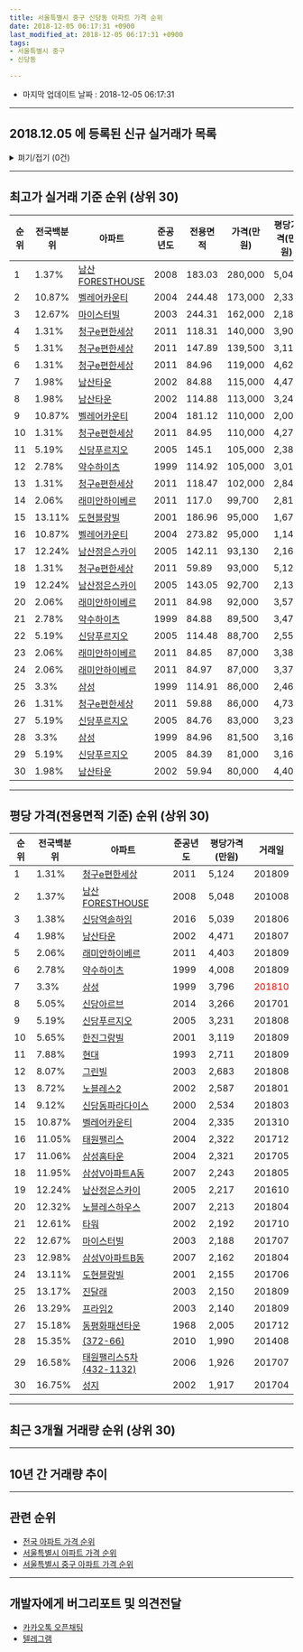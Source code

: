 ```yaml
---
title: 서울특별시 중구 신당동 아파트 가격 순위
date: 2018-12-05 06:17:31 +0900
last_modified_at: 2018-12-05 06:17:31 +0900
tags:
- 서울특별시 중구
- 신당동

---
```


* 마지막 업데이트 날짜 : 2018-12-05 06:17:31

---

## 2018.12.05 에 등록된 신규 실거래가 목록

<details>
<summary>펴기/접기 (0건)</summary>
<div markdown="1">

|아파트|전국백분위|준공년도|전용면적|가격(만원)|평당가격(만원)|거래일|
|---|---|---|---|---|---|---|
|없음|||||||


</div>
</details>

---

## 최고가 실거래 기준 순위 (상위 30)


|순위|전국백분위|아파트|준공년도|전용면적|가격(만원)|평당가격(만원)|거래일|
|---|---|---|---|---|---|---|---|
|1|1.37%|[남산FORESTHOUSE](https://search.naver.com/search.naver?query=%EC%84%9C%EC%9A%B8%ED%8A%B9%EB%B3%84%EC%8B%9C+%EC%A4%91%EA%B5%AC+%EC%8B%A0%EB%8B%B9%EB%8F%99+%EB%82%A8%EC%82%B0FORESTHOUSE)|2008|183.03|280,000|5,048|201008|
|2|10.87%|[벨레어카운티](https://search.naver.com/search.naver?query=%EC%84%9C%EC%9A%B8%ED%8A%B9%EB%B3%84%EC%8B%9C+%EC%A4%91%EA%B5%AC+%EC%8B%A0%EB%8B%B9%EB%8F%99+%EB%B2%A8%EB%A0%88%EC%96%B4%EC%B9%B4%EC%9A%B4%ED%8B%B0)|2004|244.48|173,000|2,335|201310|
|3|12.67%|[마이스터빌](https://search.naver.com/search.naver?query=%EC%84%9C%EC%9A%B8%ED%8A%B9%EB%B3%84%EC%8B%9C+%EC%A4%91%EA%B5%AC+%EC%8B%A0%EB%8B%B9%EB%8F%99+%EB%A7%88%EC%9D%B4%EC%8A%A4%ED%84%B0%EB%B9%8C)|2003|244.31|162,000|2,188|201707|
|4|1.31%|[청구e편한세상](https://search.naver.com/search.naver?query=%EC%84%9C%EC%9A%B8%ED%8A%B9%EB%B3%84%EC%8B%9C+%EC%A4%91%EA%B5%AC+%EC%8B%A0%EB%8B%B9%EB%8F%99+%EC%B2%AD%EA%B5%ACe%ED%8E%B8%ED%95%9C%EC%84%B8%EC%83%81)|2011|118.31|140,000|3,904|201809|
|5|1.31%|[청구e편한세상](https://search.naver.com/search.naver?query=%EC%84%9C%EC%9A%B8%ED%8A%B9%EB%B3%84%EC%8B%9C+%EC%A4%91%EA%B5%AC+%EC%8B%A0%EB%8B%B9%EB%8F%99+%EC%B2%AD%EA%B5%ACe%ED%8E%B8%ED%95%9C%EC%84%B8%EC%83%81)|2011|147.89|139,500|3,112|201808|
|6|1.31%|[청구e편한세상](https://search.naver.com/search.naver?query=%EC%84%9C%EC%9A%B8%ED%8A%B9%EB%B3%84%EC%8B%9C+%EC%A4%91%EA%B5%AC+%EC%8B%A0%EB%8B%B9%EB%8F%99+%EC%B2%AD%EA%B5%ACe%ED%8E%B8%ED%95%9C%EC%84%B8%EC%83%81)|2011|84.96|119,000|4,622|201809|
|7|1.98%|[남산타운](https://search.naver.com/search.naver?query=%EC%84%9C%EC%9A%B8%ED%8A%B9%EB%B3%84%EC%8B%9C+%EC%A4%91%EA%B5%AC+%EC%8B%A0%EB%8B%B9%EB%8F%99+%EB%82%A8%EC%82%B0%ED%83%80%EC%9A%B4)|2002|84.88|115,000|4,471|201807|
|8|1.98%|[남산타운](https://search.naver.com/search.naver?query=%EC%84%9C%EC%9A%B8%ED%8A%B9%EB%B3%84%EC%8B%9C+%EC%A4%91%EA%B5%AC+%EC%8B%A0%EB%8B%B9%EB%8F%99+%EB%82%A8%EC%82%B0%ED%83%80%EC%9A%B4)|2002|114.88|113,000|3,245|201802|
|9|10.87%|[벨레어카운티](https://search.naver.com/search.naver?query=%EC%84%9C%EC%9A%B8%ED%8A%B9%EB%B3%84%EC%8B%9C+%EC%A4%91%EA%B5%AC+%EC%8B%A0%EB%8B%B9%EB%8F%99+%EB%B2%A8%EB%A0%88%EC%96%B4%EC%B9%B4%EC%9A%B4%ED%8B%B0)|2004|181.12|110,000|2,004|201301|
|10|1.31%|[청구e편한세상](https://search.naver.com/search.naver?query=%EC%84%9C%EC%9A%B8%ED%8A%B9%EB%B3%84%EC%8B%9C+%EC%A4%91%EA%B5%AC+%EC%8B%A0%EB%8B%B9%EB%8F%99+%EC%B2%AD%EA%B5%ACe%ED%8E%B8%ED%95%9C%EC%84%B8%EC%83%81)|2011|84.95|110,000|4,273|201808|
|11|5.19%|[신당푸르지오](https://search.naver.com/search.naver?query=%EC%84%9C%EC%9A%B8%ED%8A%B9%EB%B3%84%EC%8B%9C+%EC%A4%91%EA%B5%AC+%EC%8B%A0%EB%8B%B9%EB%8F%99+%EC%8B%A0%EB%8B%B9%ED%91%B8%EB%A5%B4%EC%A7%80%EC%98%A4)|2005|145.1|105,000|2,388|201809|
|12|2.78%|[약수하이츠](https://search.naver.com/search.naver?query=%EC%84%9C%EC%9A%B8%ED%8A%B9%EB%B3%84%EC%8B%9C+%EC%A4%91%EA%B5%AC+%EC%8B%A0%EB%8B%B9%EB%8F%99+%EC%95%BD%EC%88%98%ED%95%98%EC%9D%B4%EC%B8%A0)|1999|114.92|105,000|3,015|<span style="color:red">201810</span>|
|13|1.31%|[청구e편한세상](https://search.naver.com/search.naver?query=%EC%84%9C%EC%9A%B8%ED%8A%B9%EB%B3%84%EC%8B%9C+%EC%A4%91%EA%B5%AC+%EC%8B%A0%EB%8B%B9%EB%8F%99+%EC%B2%AD%EA%B5%ACe%ED%8E%B8%ED%95%9C%EC%84%B8%EC%83%81)|2011|118.47|102,000|2,841|201711|
|14|2.06%|[래미안하이베르](https://search.naver.com/search.naver?query=%EC%84%9C%EC%9A%B8%ED%8A%B9%EB%B3%84%EC%8B%9C+%EC%A4%91%EA%B5%AC+%EC%8B%A0%EB%8B%B9%EB%8F%99+%EB%9E%98%EB%AF%B8%EC%95%88%ED%95%98%EC%9D%B4%EB%B2%A0%EB%A5%B4)|2011|117.0|99,700|2,812|201809|
|15|13.11%|[도현블랑빌](https://search.naver.com/search.naver?query=%EC%84%9C%EC%9A%B8%ED%8A%B9%EB%B3%84%EC%8B%9C+%EC%A4%91%EA%B5%AC+%EC%8B%A0%EB%8B%B9%EB%8F%99+%EB%8F%84%ED%98%84%EB%B8%94%EB%9E%91%EB%B9%8C)|2001|186.96|95,000|1,676|201601|
|16|10.87%|[벨레어카운티](https://search.naver.com/search.naver?query=%EC%84%9C%EC%9A%B8%ED%8A%B9%EB%B3%84%EC%8B%9C+%EC%A4%91%EA%B5%AC+%EC%8B%A0%EB%8B%B9%EB%8F%99+%EB%B2%A8%EB%A0%88%EC%96%B4%EC%B9%B4%EC%9A%B4%ED%8B%B0)|2004|273.82|95,000|1,144|200904|
|17|12.24%|[남산정은스카이](https://search.naver.com/search.naver?query=%EC%84%9C%EC%9A%B8%ED%8A%B9%EB%B3%84%EC%8B%9C+%EC%A4%91%EA%B5%AC+%EC%8B%A0%EB%8B%B9%EB%8F%99+%EB%82%A8%EC%82%B0%EC%A0%95%EC%9D%80%EC%8A%A4%EC%B9%B4%EC%9D%B4)|2005|142.11|93,130|2,162|200601|
|18|1.31%|[청구e편한세상](https://search.naver.com/search.naver?query=%EC%84%9C%EC%9A%B8%ED%8A%B9%EB%B3%84%EC%8B%9C+%EC%A4%91%EA%B5%AC+%EC%8B%A0%EB%8B%B9%EB%8F%99+%EC%B2%AD%EA%B5%ACe%ED%8E%B8%ED%95%9C%EC%84%B8%EC%83%81)|2011|59.89|93,000|5,124|201809|
|19|12.24%|[남산정은스카이](https://search.naver.com/search.naver?query=%EC%84%9C%EC%9A%B8%ED%8A%B9%EB%B3%84%EC%8B%9C+%EC%A4%91%EA%B5%AC+%EC%8B%A0%EB%8B%B9%EB%8F%99+%EB%82%A8%EC%82%B0%EC%A0%95%EC%9D%80%EC%8A%A4%EC%B9%B4%EC%9D%B4)|2005|143.05|92,700|2,138|201808|
|20|2.06%|[래미안하이베르](https://search.naver.com/search.naver?query=%EC%84%9C%EC%9A%B8%ED%8A%B9%EB%B3%84%EC%8B%9C+%EC%A4%91%EA%B5%AC+%EC%8B%A0%EB%8B%B9%EB%8F%99+%EB%9E%98%EB%AF%B8%EC%95%88%ED%95%98%EC%9D%B4%EB%B2%A0%EB%A5%B4)|2011|84.98|92,000|3,572|201809|
|21|2.78%|[약수하이츠](https://search.naver.com/search.naver?query=%EC%84%9C%EC%9A%B8%ED%8A%B9%EB%B3%84%EC%8B%9C+%EC%A4%91%EA%B5%AC+%EC%8B%A0%EB%8B%B9%EB%8F%99+%EC%95%BD%EC%88%98%ED%95%98%EC%9D%B4%EC%B8%A0)|1999|84.88|89,500|3,479|201808|
|22|5.19%|[신당푸르지오](https://search.naver.com/search.naver?query=%EC%84%9C%EC%9A%B8%ED%8A%B9%EB%B3%84%EC%8B%9C+%EC%A4%91%EA%B5%AC+%EC%8B%A0%EB%8B%B9%EB%8F%99+%EC%8B%A0%EB%8B%B9%ED%91%B8%EB%A5%B4%EC%A7%80%EC%98%A4)|2005|114.48|88,700|2,556|201808|
|23|2.06%|[래미안하이베르](https://search.naver.com/search.naver?query=%EC%84%9C%EC%9A%B8%ED%8A%B9%EB%B3%84%EC%8B%9C+%EC%A4%91%EA%B5%AC+%EC%8B%A0%EB%8B%B9%EB%8F%99+%EB%9E%98%EB%AF%B8%EC%95%88%ED%95%98%EC%9D%B4%EB%B2%A0%EB%A5%B4)|2011|84.85|87,000|3,383|201808|
|24|2.06%|[래미안하이베르](https://search.naver.com/search.naver?query=%EC%84%9C%EC%9A%B8%ED%8A%B9%EB%B3%84%EC%8B%9C+%EC%A4%91%EA%B5%AC+%EC%8B%A0%EB%8B%B9%EB%8F%99+%EB%9E%98%EB%AF%B8%EC%95%88%ED%95%98%EC%9D%B4%EB%B2%A0%EB%A5%B4)|2011|84.97|87,000|3,378|201809|
|25|3.3%|[삼성](https://search.naver.com/search.naver?query=%EC%84%9C%EC%9A%B8%ED%8A%B9%EB%B3%84%EC%8B%9C+%EC%A4%91%EA%B5%AC+%EC%8B%A0%EB%8B%B9%EB%8F%99+%EC%82%BC%EC%84%B1)|1999|114.91|86,000|2,469|<span style="color:red">201810</span>|
|26|1.31%|[청구e편한세상](https://search.naver.com/search.naver?query=%EC%84%9C%EC%9A%B8%ED%8A%B9%EB%B3%84%EC%8B%9C+%EC%A4%91%EA%B5%AC+%EC%8B%A0%EB%8B%B9%EB%8F%99+%EC%B2%AD%EA%B5%ACe%ED%8E%B8%ED%95%9C%EC%84%B8%EC%83%81)|2011|59.88|86,000|4,739|201802|
|27|5.19%|[신당푸르지오](https://search.naver.com/search.naver?query=%EC%84%9C%EC%9A%B8%ED%8A%B9%EB%B3%84%EC%8B%9C+%EC%A4%91%EA%B5%AC+%EC%8B%A0%EB%8B%B9%EB%8F%99+%EC%8B%A0%EB%8B%B9%ED%91%B8%EB%A5%B4%EC%A7%80%EC%98%A4)|2005|84.76|83,000|3,231|201808|
|28|3.3%|[삼성](https://search.naver.com/search.naver?query=%EC%84%9C%EC%9A%B8%ED%8A%B9%EB%B3%84%EC%8B%9C+%EC%A4%91%EA%B5%AC+%EC%8B%A0%EB%8B%B9%EB%8F%99+%EC%82%BC%EC%84%B1)|1999|84.96|81,500|3,165|<span style="color:red">201810</span>|
|29|5.19%|[신당푸르지오](https://search.naver.com/search.naver?query=%EC%84%9C%EC%9A%B8%ED%8A%B9%EB%B3%84%EC%8B%9C+%EC%A4%91%EA%B5%AC+%EC%8B%A0%EB%8B%B9%EB%8F%99+%EC%8B%A0%EB%8B%B9%ED%91%B8%EB%A5%B4%EC%A7%80%EC%98%A4)|2005|84.39|81,000|3,167|201809|
|30|1.98%|[남산타운](https://search.naver.com/search.naver?query=%EC%84%9C%EC%9A%B8%ED%8A%B9%EB%B3%84%EC%8B%9C+%EC%A4%91%EA%B5%AC+%EC%8B%A0%EB%8B%B9%EB%8F%99+%EB%82%A8%EC%82%B0%ED%83%80%EC%9A%B4)|2002|59.94|80,000|4,404|201808|


---

## 평당 가격(전용면적 기준) 순위 (상위 30)


|순위|전국백분위|아파트|준공년도|평당가격(만원)|거래일|
|---|---|---|---|---|---|
|1|1.31%|[청구e편한세상](https://search.naver.com/search.naver?query=%EC%84%9C%EC%9A%B8%ED%8A%B9%EB%B3%84%EC%8B%9C+%EC%A4%91%EA%B5%AC+%EC%8B%A0%EB%8B%B9%EB%8F%99+%EC%B2%AD%EA%B5%ACe%ED%8E%B8%ED%95%9C%EC%84%B8%EC%83%81)|2011|5,124|201809|
|2|1.37%|[남산FORESTHOUSE](https://search.naver.com/search.naver?query=%EC%84%9C%EC%9A%B8%ED%8A%B9%EB%B3%84%EC%8B%9C+%EC%A4%91%EA%B5%AC+%EC%8B%A0%EB%8B%B9%EB%8F%99+%EB%82%A8%EC%82%B0FORESTHOUSE)|2008|5,048|201008|
|3|1.38%|[신당역솔하임](https://search.naver.com/search.naver?query=%EC%84%9C%EC%9A%B8%ED%8A%B9%EB%B3%84%EC%8B%9C+%EC%A4%91%EA%B5%AC+%EC%8B%A0%EB%8B%B9%EB%8F%99+%EC%8B%A0%EB%8B%B9%EC%97%AD%EC%86%94%ED%95%98%EC%9E%84)|2016|5,039|201806|
|4|1.98%|[남산타운](https://search.naver.com/search.naver?query=%EC%84%9C%EC%9A%B8%ED%8A%B9%EB%B3%84%EC%8B%9C+%EC%A4%91%EA%B5%AC+%EC%8B%A0%EB%8B%B9%EB%8F%99+%EB%82%A8%EC%82%B0%ED%83%80%EC%9A%B4)|2002|4,471|201807|
|5|2.06%|[래미안하이베르](https://search.naver.com/search.naver?query=%EC%84%9C%EC%9A%B8%ED%8A%B9%EB%B3%84%EC%8B%9C+%EC%A4%91%EA%B5%AC+%EC%8B%A0%EB%8B%B9%EB%8F%99+%EB%9E%98%EB%AF%B8%EC%95%88%ED%95%98%EC%9D%B4%EB%B2%A0%EB%A5%B4)|2011|4,403|201809|
|6|2.78%|[약수하이츠](https://search.naver.com/search.naver?query=%EC%84%9C%EC%9A%B8%ED%8A%B9%EB%B3%84%EC%8B%9C+%EC%A4%91%EA%B5%AC+%EC%8B%A0%EB%8B%B9%EB%8F%99+%EC%95%BD%EC%88%98%ED%95%98%EC%9D%B4%EC%B8%A0)|1999|4,008|201809|
|7|3.3%|[삼성](https://search.naver.com/search.naver?query=%EC%84%9C%EC%9A%B8%ED%8A%B9%EB%B3%84%EC%8B%9C+%EC%A4%91%EA%B5%AC+%EC%8B%A0%EB%8B%B9%EB%8F%99+%EC%82%BC%EC%84%B1)|1999|3,796|<span style="color:red">201810</span>|
|8|5.05%|[신당아르브](https://search.naver.com/search.naver?query=%EC%84%9C%EC%9A%B8%ED%8A%B9%EB%B3%84%EC%8B%9C+%EC%A4%91%EA%B5%AC+%EC%8B%A0%EB%8B%B9%EB%8F%99+%EC%8B%A0%EB%8B%B9%EC%95%84%EB%A5%B4%EB%B8%8C)|2014|3,266|201701|
|9|5.19%|[신당푸르지오](https://search.naver.com/search.naver?query=%EC%84%9C%EC%9A%B8%ED%8A%B9%EB%B3%84%EC%8B%9C+%EC%A4%91%EA%B5%AC+%EC%8B%A0%EB%8B%B9%EB%8F%99+%EC%8B%A0%EB%8B%B9%ED%91%B8%EB%A5%B4%EC%A7%80%EC%98%A4)|2005|3,231|201808|
|10|5.65%|[한진그랑빌](https://search.naver.com/search.naver?query=%EC%84%9C%EC%9A%B8%ED%8A%B9%EB%B3%84%EC%8B%9C+%EC%A4%91%EA%B5%AC+%EC%8B%A0%EB%8B%B9%EB%8F%99+%ED%95%9C%EC%A7%84%EA%B7%B8%EB%9E%91%EB%B9%8C)|2001|3,119|201809|
|11|7.88%|[현대](https://search.naver.com/search.naver?query=%EC%84%9C%EC%9A%B8%ED%8A%B9%EB%B3%84%EC%8B%9C+%EC%A4%91%EA%B5%AC+%EC%8B%A0%EB%8B%B9%EB%8F%99+%ED%98%84%EB%8C%80)|1993|2,711|201809|
|12|8.07%|[그린빌](https://search.naver.com/search.naver?query=%EC%84%9C%EC%9A%B8%ED%8A%B9%EB%B3%84%EC%8B%9C+%EC%A4%91%EA%B5%AC+%EC%8B%A0%EB%8B%B9%EB%8F%99+%EA%B7%B8%EB%A6%B0%EB%B9%8C)|2003|2,683|201808|
|13|8.72%|[노블레스2](https://search.naver.com/search.naver?query=%EC%84%9C%EC%9A%B8%ED%8A%B9%EB%B3%84%EC%8B%9C+%EC%A4%91%EA%B5%AC+%EC%8B%A0%EB%8B%B9%EB%8F%99+%EB%85%B8%EB%B8%94%EB%A0%88%EC%8A%A42)|2002|2,587|201801|
|14|9.12%|[신당동파라다이스](https://search.naver.com/search.naver?query=%EC%84%9C%EC%9A%B8%ED%8A%B9%EB%B3%84%EC%8B%9C+%EC%A4%91%EA%B5%AC+%EC%8B%A0%EB%8B%B9%EB%8F%99+%EC%8B%A0%EB%8B%B9%EB%8F%99%ED%8C%8C%EB%9D%BC%EB%8B%A4%EC%9D%B4%EC%8A%A4)|2000|2,534|201803|
|15|10.87%|[벨레어카운티](https://search.naver.com/search.naver?query=%EC%84%9C%EC%9A%B8%ED%8A%B9%EB%B3%84%EC%8B%9C+%EC%A4%91%EA%B5%AC+%EC%8B%A0%EB%8B%B9%EB%8F%99+%EB%B2%A8%EB%A0%88%EC%96%B4%EC%B9%B4%EC%9A%B4%ED%8B%B0)|2004|2,335|201310|
|16|11.05%|[태원팰리스](https://search.naver.com/search.naver?query=%EC%84%9C%EC%9A%B8%ED%8A%B9%EB%B3%84%EC%8B%9C+%EC%A4%91%EA%B5%AC+%EC%8B%A0%EB%8B%B9%EB%8F%99+%ED%83%9C%EC%9B%90%ED%8C%B0%EB%A6%AC%EC%8A%A4)|2004|2,322|201712|
|17|11.06%|[삼성홈타운](https://search.naver.com/search.naver?query=%EC%84%9C%EC%9A%B8%ED%8A%B9%EB%B3%84%EC%8B%9C+%EC%A4%91%EA%B5%AC+%EC%8B%A0%EB%8B%B9%EB%8F%99+%EC%82%BC%EC%84%B1%ED%99%88%ED%83%80%EC%9A%B4)|2004|2,321|201705|
|18|11.95%|[삼성V아파트A동](https://search.naver.com/search.naver?query=%EC%84%9C%EC%9A%B8%ED%8A%B9%EB%B3%84%EC%8B%9C+%EC%A4%91%EA%B5%AC+%EC%8B%A0%EB%8B%B9%EB%8F%99+%EC%82%BC%EC%84%B1V%EC%95%84%ED%8C%8C%ED%8A%B8A%EB%8F%99)|2007|2,243|201805|
|19|12.24%|[남산정은스카이](https://search.naver.com/search.naver?query=%EC%84%9C%EC%9A%B8%ED%8A%B9%EB%B3%84%EC%8B%9C+%EC%A4%91%EA%B5%AC+%EC%8B%A0%EB%8B%B9%EB%8F%99+%EB%82%A8%EC%82%B0%EC%A0%95%EC%9D%80%EC%8A%A4%EC%B9%B4%EC%9D%B4)|2005|2,217|201610|
|20|12.32%|[노블레스하우스](https://search.naver.com/search.naver?query=%EC%84%9C%EC%9A%B8%ED%8A%B9%EB%B3%84%EC%8B%9C+%EC%A4%91%EA%B5%AC+%EC%8B%A0%EB%8B%B9%EB%8F%99+%EB%85%B8%EB%B8%94%EB%A0%88%EC%8A%A4%ED%95%98%EC%9A%B0%EC%8A%A4)|2007|2,213|201804|
|21|12.61%|[타워](https://search.naver.com/search.naver?query=%EC%84%9C%EC%9A%B8%ED%8A%B9%EB%B3%84%EC%8B%9C+%EC%A4%91%EA%B5%AC+%EC%8B%A0%EB%8B%B9%EB%8F%99+%ED%83%80%EC%9B%8C)|2002|2,192|201710|
|22|12.67%|[마이스터빌](https://search.naver.com/search.naver?query=%EC%84%9C%EC%9A%B8%ED%8A%B9%EB%B3%84%EC%8B%9C+%EC%A4%91%EA%B5%AC+%EC%8B%A0%EB%8B%B9%EB%8F%99+%EB%A7%88%EC%9D%B4%EC%8A%A4%ED%84%B0%EB%B9%8C)|2003|2,188|201707|
|23|12.98%|[삼성V아파트B동](https://search.naver.com/search.naver?query=%EC%84%9C%EC%9A%B8%ED%8A%B9%EB%B3%84%EC%8B%9C+%EC%A4%91%EA%B5%AC+%EC%8B%A0%EB%8B%B9%EB%8F%99+%EC%82%BC%EC%84%B1V%EC%95%84%ED%8C%8C%ED%8A%B8B%EB%8F%99)|2007|2,162|201804|
|24|13.11%|[도현블랑빌](https://search.naver.com/search.naver?query=%EC%84%9C%EC%9A%B8%ED%8A%B9%EB%B3%84%EC%8B%9C+%EC%A4%91%EA%B5%AC+%EC%8B%A0%EB%8B%B9%EB%8F%99+%EB%8F%84%ED%98%84%EB%B8%94%EB%9E%91%EB%B9%8C)|2001|2,155|201706|
|25|13.17%|[진달래](https://search.naver.com/search.naver?query=%EC%84%9C%EC%9A%B8%ED%8A%B9%EB%B3%84%EC%8B%9C+%EC%A4%91%EA%B5%AC+%EC%8B%A0%EB%8B%B9%EB%8F%99+%EC%A7%84%EB%8B%AC%EB%9E%98)|2003|2,150|201809|
|26|13.29%|[프라임2](https://search.naver.com/search.naver?query=%EC%84%9C%EC%9A%B8%ED%8A%B9%EB%B3%84%EC%8B%9C+%EC%A4%91%EA%B5%AC+%EC%8B%A0%EB%8B%B9%EB%8F%99+%ED%94%84%EB%9D%BC%EC%9E%842)|2003|2,140|201809|
|27|15.18%|[동평화패션타운](https://search.naver.com/search.naver?query=%EC%84%9C%EC%9A%B8%ED%8A%B9%EB%B3%84%EC%8B%9C+%EC%A4%91%EA%B5%AC+%EC%8B%A0%EB%8B%B9%EB%8F%99+%EB%8F%99%ED%8F%89%ED%99%94%ED%8C%A8%EC%85%98%ED%83%80%EC%9A%B4)|1968|2,005|201712|
|28|15.35%|[(372-66)](https://search.naver.com/search.naver?query=%EC%84%9C%EC%9A%B8%ED%8A%B9%EB%B3%84%EC%8B%9C+%EC%A4%91%EA%B5%AC+%EC%8B%A0%EB%8B%B9%EB%8F%99+%28372-66%29)|2010|1,990|201408|
|29|16.58%|[태원팰리스5차(432-1132)](https://search.naver.com/search.naver?query=%EC%84%9C%EC%9A%B8%ED%8A%B9%EB%B3%84%EC%8B%9C+%EC%A4%91%EA%B5%AC+%EC%8B%A0%EB%8B%B9%EB%8F%99+%ED%83%9C%EC%9B%90%ED%8C%B0%EB%A6%AC%EC%8A%A45%EC%B0%A8%28432-1132%29)|2006|1,926|201707|
|30|16.75%|[성지](https://search.naver.com/search.naver?query=%EC%84%9C%EC%9A%B8%ED%8A%B9%EB%B3%84%EC%8B%9C+%EC%A4%91%EA%B5%AC+%EC%8B%A0%EB%8B%B9%EB%8F%99+%EC%84%B1%EC%A7%80)|2002|1,917|201704|


---

## 최근 3개월 거래량 순위 (상위 30)


<div style="width:100%;">
    <canvas id="deal_count_ranking" height="250"></canvas>
</div>


<script>
new Chart(document.getElementById("deal_count_ranking"), {
    type: 'horizontalBar',
    data: {
        labels: ['삼성', '약수하이츠', '한진그랑빌', '청구e편한세상', '신당아르브'],
        datasets: [{
            label: '실거래 수',
            data: [8, 2, 2, 1, 1],
            borderColor: "rgba(255, 0, 128, 1)",
            backgroundColor: "rgba(255, 0, 128, 0.5)",
            fill: false,
        }]
    },
    options: {
        responsive: true,
        title: {
            display: true,
            text: '최근 3개월 거래량 순위'
        },
        tooltips: {
            mode: 'index',
            intersect: false,
            callbacks: {
                title: function(tooltipItems, data) {
                    return "실거래 수:";
                },
                label: function(tooltipItem, data) {
                    return data.labels[tooltipItem.index] + ": " + tooltipItem.xLabel;
                }
            }
        },
        hover: {
            mode: 'nearest',
            intersect: true
        },
        scales: {
            xAxes: [{
                display: true,
                scaleLabel: {
                    display: true,
                    labelString: '실거래 수'
                },
                ticks: {
                    suggestedMin: 0,
                }
            }],
            yAxes: [{
                display: true,
                ticks: {
                    autoSkip: false,
                    callback: function(value, index, values) {
                        if (value.length > 15)
                            return value.substr(0, 13) + "...";
                        else
                            return value;
                    }
                },
                scaleLabel: {
                    display: false,
                }
            }]
        }
    }
});

</script>


---

## 10년 간 거래량 추이


<div style="width:100%;">
    <canvas id="deal_progress" height="250"></canvas>
</div>

<script>
new Chart(document.getElementById("deal_progress"), {
    type: 'line',
    data: {
        labels: ['200812','200901','200902','200903','200904','200905','200906','200907','200908','200909','200910','200911','200912','201001','201002','201003','201004','201005','201006','201007','201008','201009','201010','201011','201012','201101','201102','201103','201104','201105','201106','201107','201108','201109','201110','201111','201112','201201','201202','201203','201204','201205','201206','201207','201208','201209','201210','201211','201212','201301','201302','201303','201304','201305','201306','201307','201308','201309','201310','201311','201312','201401','201402','201403','201404','201405','201406','201407','201408','201409','201410','201411','201412','201501','201502','201503','201504','201505','201506','201507','201508','201509','201510','201511','201512','201601','201602','201603','201604','201605','201606','201607','201608','201609','201610','201611','201612','201701','201702','201703','201704','201705','201706','201707','201708','201709','201710','201711','201712','201801','201802','201803','201804','201805','201806','201807','201808','201809','201810','201811','201812'],
        datasets: [{
            label: '실거래 수',
            pointRadius: 1,
            data: [13, 24, 47, 44, 60, 56, 62, 67, 61, 40, 24, 22, 26, 32, 26, 28, 18, 14, 21, 14, 21, 28, 34, 46, 54, 46, 50, 45, 26, 29, 24, 32, 30, 22, 25, 25, 24, 17, 30, 29, 29, 21, 16, 20, 23, 13, 38, 37, 23, 26, 22, 52, 56, 54, 43, 39, 33, 70, 82, 43, 66, 63, 79, 60, 42, 38, 26, 35, 68, 80, 67, 50, 29, 60, 66, 120, 89, 82, 88, 96, 70, 57, 77, 53, 43, 52, 44, 52, 94, 79, 88, 91, 69, 93, 96, 33, 24, 26, 32, 56, 59, 103, 95, 99, 29, 62, 40, 52, 85, 126, 79, 63, 30, 50, 31, 51, 64, 39, 12, 2, 0],
            borderColor: "rgba(255, 201, 14, 1)",
            backgroundColor: "rgba(255, 201, 14, 0.5)",
            fill: true,
        }]
    },
    options: {
        responsive: true,
        title: {
            display: true,
            text: '10년간 거래량 추이'
        },
        tooltips: {
            mode: 'index',
            intersect: false,
        },
        hover: {
            mode: 'nearest',
            intersect: true
        },
        scales: {
            xAxes: [{
                display: true,
                scaleLabel: {
                    display: true,
                    labelString: '년/월'
                }
            }],
            yAxes: [{
                display: true,
                ticks: {
                    suggestedMin: 0,
                },
                scaleLabel: {
                    display: true,
                    labelString: '실거래 수'
                }
            }]
        }
    }
});

</script>


---

## 관련 순위

- [전국 아파트 가격 순위](https://inasie.github.io/apt-ranking/전국)
- [서울특별시 아파트 가격 순위](https://inasie.github.io/apt-ranking/서울특별시)
- [서울특별시 중구 아파트 가격 순위](https://inasie.github.io/apt-ranking/서울특별시-중구)


---

## 개발자에게 버그리포트 및 의견전달

- [카카오톡 오픈채팅](https://open.kakao.com/o/gLJUAP4)
- [텔레그램](https://t.me/inasie)

